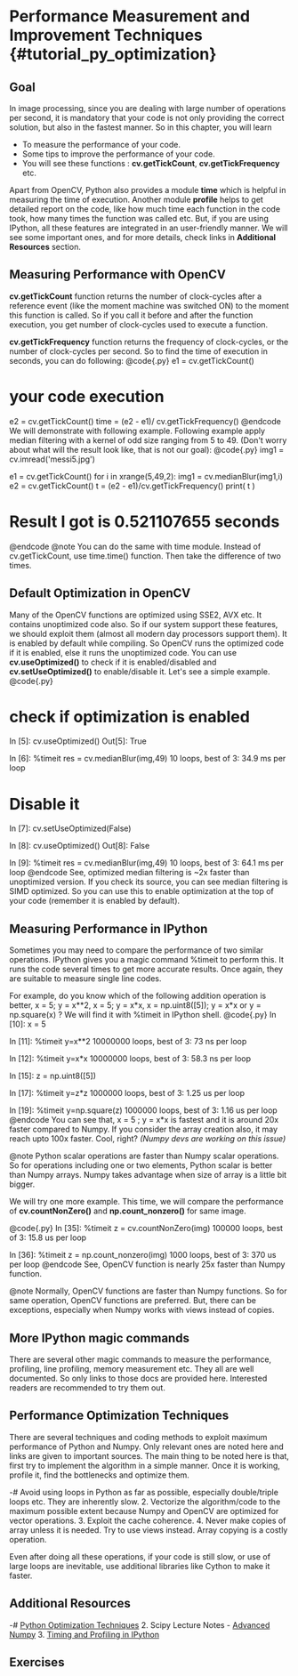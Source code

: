 Performance Measurement and Improvement Techniques {#tutorial_py_optimization}
==================================================

Goal
----

In image processing, since you are dealing with large number of operations per second, it is
mandatory that your code is not only providing the correct solution, but also in the fastest manner.
So in this chapter, you will learn

-   To measure the performance of your code.
-   Some tips to improve the performance of your code.
-   You will see these functions : **cv.getTickCount**, **cv.getTickFrequency** etc.

Apart from OpenCV, Python also provides a module **time** which is helpful in measuring the time of
execution. Another module **profile** helps to get detailed report on the code, like how much time
each function in the code took, how many times the function was called etc. But, if you are using
IPython, all these features are integrated in an user-friendly manner. We will see some important
ones, and for more details, check links in **Additional Resources** section.

Measuring Performance with OpenCV
---------------------------------

**cv.getTickCount** function returns the number of clock-cycles after a reference event (like the
moment machine was switched ON) to the moment this function is called. So if you call it before and
after the function execution, you get number of clock-cycles used to execute a function.

**cv.getTickFrequency** function returns the frequency of clock-cycles, or the number of
clock-cycles per second. So to find the time of execution in seconds, you can do following:
@code{.py}
e1 = cv.getTickCount()
# your code execution
e2 = cv.getTickCount()
time = (e2 - e1)/ cv.getTickFrequency()
@endcode
We will demonstrate with following example. Following example apply median filtering with a kernel
of odd size ranging from 5 to 49. (Don't worry about what will the result look like, that is not our
goal):
@code{.py}
img1 = cv.imread('messi5.jpg')

e1 = cv.getTickCount()
for i in xrange(5,49,2):
    img1 = cv.medianBlur(img1,i)
e2 = cv.getTickCount()
t = (e2 - e1)/cv.getTickFrequency()
print( t )

# Result I got is 0.521107655 seconds
@endcode
@note You can do the same with time module. Instead of cv.getTickCount, use time.time() function.
Then take the difference of two times.

Default Optimization in OpenCV
------------------------------

Many of the OpenCV functions are optimized using SSE2, AVX etc. It contains unoptimized code also.
So if our system support these features, we should exploit them (almost all modern day processors
support them). It is enabled by default while compiling. So OpenCV runs the optimized code if it is
enabled, else it runs the unoptimized code. You can use **cv.useOptimized()** to check if it is
enabled/disabled and **cv.setUseOptimized()** to enable/disable it. Let's see a simple example.
@code{.py}
# check if optimization is enabled
In [5]: cv.useOptimized()
Out[5]: True

In [6]: %timeit res = cv.medianBlur(img,49)
10 loops, best of 3: 34.9 ms per loop

# Disable it
In [7]: cv.setUseOptimized(False)

In [8]: cv.useOptimized()
Out[8]: False

In [9]: %timeit res = cv.medianBlur(img,49)
10 loops, best of 3: 64.1 ms per loop
@endcode
See, optimized median filtering is \~2x faster than unoptimized version. If you check its source,
you can see median filtering is SIMD optimized. So you can use this to enable optimization at the
top of your code (remember it is enabled by default).

Measuring Performance in IPython
--------------------------------

Sometimes you may need to compare the performance of two similar operations. IPython gives you a
magic command %timeit to perform this. It runs the code several times to get more accurate results.
Once again, they are suitable to measure single line codes.

For example, do you know which of the following addition operation is better, x = 5; y = x\*\*2,
x = 5; y = x\*x, x = np.uint8([5]); y = x\*x or y = np.square(x) ? We will find it with %timeit in
IPython shell.
@code{.py}
In [10]: x = 5

In [11]: %timeit y=x**2
10000000 loops, best of 3: 73 ns per loop

In [12]: %timeit y=x*x
10000000 loops, best of 3: 58.3 ns per loop

In [15]: z = np.uint8([5])

In [17]: %timeit y=z*z
1000000 loops, best of 3: 1.25 us per loop

In [19]: %timeit y=np.square(z)
1000000 loops, best of 3: 1.16 us per loop
@endcode
You can see that, x = 5 ; y = x\*x is fastest and it is around 20x faster compared to Numpy. If you
consider the array creation also, it may reach upto 100x faster. Cool, right? *(Numpy devs are
working on this issue)*

@note Python scalar operations are faster than Numpy scalar operations. So for operations including
one or two elements, Python scalar is better than Numpy arrays. Numpy takes advantage when size of
array is a little bit bigger.

We will try one more example. This time, we will compare the performance of **cv.countNonZero()**
and **np.count_nonzero()** for same image.

@code{.py}
In [35]: %timeit z = cv.countNonZero(img)
100000 loops, best of 3: 15.8 us per loop

In [36]: %timeit z = np.count_nonzero(img)
1000 loops, best of 3: 370 us per loop
@endcode
See, OpenCV function is nearly 25x faster than Numpy function.

@note Normally, OpenCV functions are faster than Numpy functions. So for same operation, OpenCV
functions are preferred. But, there can be exceptions, especially when Numpy works with views
instead of copies.

More IPython magic commands
---------------------------

There are several other magic commands to measure the performance, profiling, line profiling, memory
measurement etc. They all are well documented. So only links to those docs are provided here.
Interested readers are recommended to try them out.

Performance Optimization Techniques
-----------------------------------

There are several techniques and coding methods to exploit maximum performance of Python and Numpy.
Only relevant ones are noted here and links are given to important sources. The main thing to be
noted here is that, first try to implement the algorithm in a simple manner. Once it is working,
profile it, find the bottlenecks and optimize them.

-#  Avoid using loops in Python as far as possible, especially double/triple loops etc. They are
    inherently slow.
2.  Vectorize the algorithm/code to the maximum possible extent because Numpy and OpenCV are
    optimized for vector operations.
3.  Exploit the cache coherence.
4.  Never make copies of array unless it is needed. Try to use views instead. Array copying is a
    costly operation.

Even after doing all these operations, if your code is still slow, or use of large loops are
inevitable, use additional libraries like Cython to make it faster.

Additional Resources
--------------------

-#  [Python Optimization Techniques](http://wiki.python.org/moin/PythonSpeed/PerformanceTips)
2.  Scipy Lecture Notes - [Advanced
    Numpy](http://scipy-lectures.github.io/advanced/advanced_numpy/index.html#advanced-numpy)
3.  [Timing and Profiling in IPython](http://pynash.org/2013/03/06/timing-and-profiling.html)

Exercises
---------
